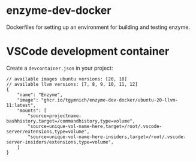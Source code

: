 # enzyme-dev-docker

Dockerfiles for setting up an environment for building and testing enzyme.

# VSCode development container

Create a `devcontainer.json` in your project:
```
// available images ubuntu versions: [20, 18]
// available llvm versions: [7, 8, 9, 10, 11, 12]
{
    "name": "Enzyme",
    "image": "ghcr.io/tgymnich/enzyme-dev-docker/ubuntu-20-llvm-11:latest",
    "mounts": [
        "source=projectname-bashhistory,target=/commandhistory,type=volume",
        "source=unique-vol-name-here,target=/root/.vscode-server/extensions,type=volume",
        "source=unique-vol-name-here-insiders,target=/root/.vscode-server-insiders/extensions,type=volume",
    ]
}
```

